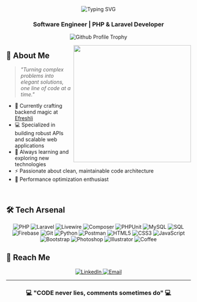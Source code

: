<div align="center">
  <img src="https://readme-typing-svg.herokuapp.com?font=Ubuntu&weight=900&size=35&pause=1000&center=true&vCenter=true&random=false&width=500&height=70&lines=%F0%9F%94%A5+Ahmed+Ali+%7C+%22CODE%22+%F0%9F%94%A5;Backend+Developer&color=4F94EF" alt="Typing SVG" />
</div>

<h3 align="center">
  Software Engineer | PHP &amp; Laravel Developer
</h3>

<p align="center">
<img src="https://github-profile-trophy.vercel.app/?username=thecodezz&theme=nord&margin-w=15" alt="Github Profile Trophy" />
</p>

<img align="right" src="https://media3.giphy.com/media/v1.Y2lkPTc5MGI3NjExbDJocXlvb3lyN3Bjdnc3ODdpYjliZ25ndDlzNWJnNWxyYmNkOWphZyZlcD12MV9pbnRlcm5hbF9naWZfYnlfaWQmY3Q9Zw/bGgsc5mWoryfgKBx1u/giphy.gif" width="320px"/>

## 💫 About Me

> *"Turning complex problems into elegant solutions, one line of code at a time."*

- 🔭 Currently crafting backend magic at [Efreshli](https://efreshli.com)
- 💻 Specialized in building robust APIs and scalable web applications
- 🌱 Always learning and exploring new technologies
- ⚡ Passionate about clean, maintainable code architecture
- 🚀 Performance optimization enthusiast

<br>

## 🛠️ Tech Arsenal

<div align="center">
  <!-- PHP & Laravel Ecosystem -->
  <img src="https://img.shields.io/badge/PHP-777BB4?style=for-the-badge&logo=php&logoColor=white" alt="PHP"/>
  <img src="https://img.shields.io/badge/Laravel-FF2D20?style=for-the-badge&logo=laravel&logoColor=white" alt="Laravel"/>
  <img src="https://img.shields.io/badge/Livewire-4E56A6?style=for-the-badge&logo=livewire&logoColor=white" alt="Livewire"/>
  <img src="https://img.shields.io/badge/Composer-885630?style=for-the-badge&logo=composer&logoColor=white" alt="Composer"/>
  <img src="https://img.shields.io/badge/PHPUnit-3296D7?style=for-the-badge&logo=php&logoColor=white" alt="PHPUnit"/>
  <img src="https://img.shields.io/badge/MySQL-4479A1?style=for-the-badge&logo=mysql&logoColor=white" alt="MySQL"/>
  <img src="https://img.shields.io/badge/SQL-025E8C?style=for-the-badge&logo=sql&logoColor=white" alt="SQL"/>
  <img src="https://img.shields.io/badge/Firebase-FFCA28?style=for-the-badge&logo=firebase&logoColor=black" alt="Firebase"/>
  
  <img src="https://img.shields.io/badge/Git-F05032?style=for-the-badge&logo=git&logoColor=white" alt="Git"/>
  <img src="https://img.shields.io/badge/Python-3776AB?style=for-the-badge&logo=python&logoColor=white" alt="Python"/>
  <img src="https://img.shields.io/badge/Postman-FF6C37?style=for-the-badge&logo=postman&logoColor=white" alt="Postman"/>  <img src="https://img.shields.io/badge/HTML5-E34F26?style=for-the-badge&logo=html5&logoColor=white" alt="HTML5"/>
  <img src="https://img.shields.io/badge/CSS3-1572B6?style=for-the-badge&logo=css3&logoColor=white" alt="CSS3"/>
  <img src="https://img.shields.io/badge/JavaScript-F7DF1E?style=for-the-badge&logo=javascript&logoColor=black" alt="JavaScript"/>
  <img src="https://img.shields.io/badge/Bootstrap-7952B3?style=for-the-badge&logo=bootstrap&logoColor=white" alt="Bootstrap"/>
  
  <!-- Tools & Others -->

  <img src="https://img.shields.io/badge/Photoshop-31A8FF?style=for-the-badge&logo=adobe-photoshop&logoColor=white" alt="Photoshop"/>
  <img src="https://img.shields.io/badge/Illustrator-FF9A00?style=for-the-badge&logo=adobe-illustrator&logoColor=white" alt="Illustrator"/>
  <img src="https://img.shields.io/badge/Coffee-6F4E37?style=for-the-badge&logo=buy-me-a-coffee&logoColor=white" alt="Coffee"/>
</div>

## 📱 Reach Me

<p align="center">
  <a href="https://linkedin.com/in/ahmedalimo7amed">
    <img src="https://img.shields.io/badge/LinkedIn-0077B5?style=for-the-badge&logo=linkedin&logoColor=white" alt="LinkedIn"/>
  </a>
  <a href="mailto:ahmed.ali@efreshli.com">
    <img src="https://img.shields.io/badge/Email-D14836?style=for-the-badge&logo=gmail&logoColor=white" alt="Email"/>
  </a>
</p>

---

<div align="center">
  
  ### 💻 "CODE never lies, comments sometimes do" 💻
  
</div>
